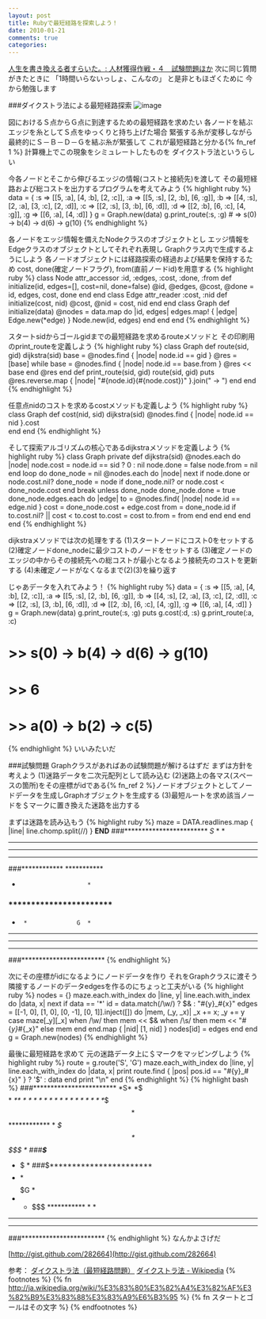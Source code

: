 ```yaml
---
layout: post
title: Rubyで最短経路を探索しよう！
date: 2010-01-21
comments: true
categories:
---
```



[人生を書き換える者すらいた。: 人材獲得作戦・４　試験問題ほか](http://okajima.air-nifty.com/b/2010/01/post-abc6.html)
次に同じ質問がきたときに
「1時間いらないっしょ、こんなの」
と是非ともほざくために
今から勉強します

###ダイクストラ法による最短経路探索
![image](http://img.f.hatena.ne.jp/images/fotolife/k/keyesberry/20100202/20100202222812.gif)


図におけるＳ点からＧ点に到達するための最短経路を求めたい
各ノードを結ぶエッジを糸としてＳ点をゆっくりと持ち上げた場合
緊張する糸が変移しながら最終的にＳ－Ｂ－Ｄ－Ｇを結ぶ糸が緊張して
これが最短経路と分かる{% fn_ref 1 %}
計算機上でこの現象をシミュレートしたものを
ダイクストラ法というらしい

今各ノードとそこから伸びるエッジの情報(コストと接続先)を渡して
その最短経路および総コストを出力するプログラムを考えてみよう
{% highlight ruby %}
data = {
 :s => [[5, :a], [4, :b], [2, :c]],
 :a => [[5, :s], [2, :b], [6, :g]],
 :b => [[4, :s], [2, :a], [3, :c], [2, :d]],
 :c => [[2, :s], [3, :b], [6, :d]],
 :d => [[2, :b], [6, :c], [4, :g]],
 :g => [[6, :a], [4, :d]]
 }
g = Graph.new(data)
g.print_route(:s, :g) # => s(0) -> b(4) -> d(6) -> g(10)
{% endhighlight %}

各ノードをエッジ情報を備えたNodeクラスのオブジェクトとし
エッジ情報をEdgeクラスのオブジェクトとしてそれぞれ表現し
Graphクラス内で生成するようにしよう
各ノードオブジェクトには経路探索の経過および結果を保持するため
cost, done(確定ノードフラグ), from(直前ノードid)を用意する
{% highlight ruby %}
class Node
  attr_accessor :id, :edges, :cost, :done, :from
  def initialize(id, edges=[], cost=nil, done=false)
    @id, @edges, @cost, @done = id, edges, cost, done
  end
end
class Edge
  attr_reader :cost, :nid
  def initialize(cost, nid)
    @cost, @nid = cost, nid
  end
end
class Graph
  def initialize(data)
    @nodes =
      data.map do |id, edges|
        edges.map! { |edge| Edge.new(*edge) }
        Node.new(id, edges)
      end
  end
end
{% endhighlight %}

スタートsidからゴールgidまでの最短経路を求めるrouteメソッドと
その印刷用のprint_routeを定義しよう
{% highlight ruby %}
class Graph
  def route(sid, gid)
    dijkstra(sid)
    base = @nodes.find { |node| node.id == gid }
    @res = [base]
    while base = @nodes.find { |node| node.id == base.from }
      @res << base
    end
    @res
  end
  def print_route(sid, gid)
    route(sid, gid)
    puts @res.reverse.map { |node| "#{node.id}(#{node.cost})" }.join(" -> ")
  end
end
{% endhighlight %}

任意点nidのコストを求めるcostメソッドも定義しよう
{% highlight ruby %}
class Graph
  def cost(nid, sid)
    dijkstra(sid)
    @nodes.find { |node| node.id == nid }.cost		
  end
end
{% endhighlight %}
	
そして探索アルゴリズムの核心であるdijkstraメソッドを定義しよう
{% highlight ruby %}
class Graph
  private
  def dijkstra(sid)
    @nodes.each do |node|
      node.cost = node.id == sid ? 0 : nil
      node.done = false
      node.from = nil
    end
    loop do
      done_node = nil
      @nodes.each do |node|
        next if node.done or node.cost.nil?
        done_node = node if done_node.nil? or node.cost < done_node.cost
      end
      break unless done_node
      done_node.done = true
      done_node.edges.each do |edge|
        to = @nodes.find{ |node| node.id == edge.nid }
        cost = done_node.cost + edge.cost
        from = done_node.id
        if to.cost.nil? || cost < to.cost
          to.cost = cost 
          to.from = from
        end
      end
    end
  end
end
{% endhighlight %}

dijkstraメソッドでは次の処理をする
(1)スタートノードにコスト0をセットする
(2)確定ノードdone_nodeに最少コストのノードをセットする
(3)確定ノードのエッジの中からその接続先への総コストが最小となるよう接続先のコストを更新する
(4)未確定ノードがなくなるまで(2)(3)を繰り返す

じゃあデータを入れてみよう！
{% highlight ruby %}
data = {
 :s => [[5, :a], [4, :b], [2, :c]],
 :a => [[5, :s], [2, :b], [6, :g]],
 :b => [[4, :s], [2, :a], [3, :c], [2, :d]],
 :c => [[2, :s], [3, :b], [6, :d]],
 :d => [[2, :b], [6, :c], [4, :g]],
 :g => [[6, :a], [4, :d]]
 }
g = Graph.new(data)
g.print_route(:s, :g)
puts g.cost(:d, :s)
g.print_route(:a, :c)
# >> s(0) -> b(4) -> d(6) -> g(10)
# >> 6
# >> a(0) -> b(2) -> c(5)
{% endhighlight %}
いいみたいだ

###試験問題
Graphクラスがあればあの試験問題が解けるはずだ
まずは方針を考えよう
(1)迷路データを二次元配列として読み込む
(2)迷路上の各マス(スペースの箇所)をその座標がidである{% fn_ref 2 %}ノードオブジェクトとしてノードデータを生成しGraphオブジェクトを生成する
(3)最短ルートを求め該当ノードを＄マークに置き換えた迷路を出力する

まずは迷路を読み込もう
{% highlight ruby %}
maze = DATA.readlines.map { |line| line.chomp.split(//) }
__END__
###************************
*S* *                    *
* * *  *  *************  *
* *   *    ************  *
*    *                   *
###************ ***********
*                        *
### ***********************
*      *              G  *
*  *      *********** *  *
*    *        ******* *  *
*       *                *
###************************
{% endhighlight %}

次にその座標がidになるようにノードデータを作り
それをGraphクラスに渡そう
隣接するノードのデータedgesを作るのにちょっと工夫がいる
{% highlight ruby %}
nodes = {}
maze.each.with_index do |line, y|
  line.each.with_index do |data, x|
    next if data == '*'
    id = data.match(/\w/) ? $& : "#{y}_#{x}"
    edges =
      [[-1, 0], [1, 0], [0, -1], [0, 1]].inject([]) do |mem, (_y, _x)|
        _x += x; _y += y
        case maze[_y][_x]
        when /\w/ then mem << $&
        when /\s/ then mem << "#{_y}_#{_x}"
        else mem
        end
      end.map { |nid| [1, nid] }
    nodes[id] = edges
  end
end
g = Graph.new(nodes)
{% endhighlight %}

最後に最短経路を求めて
元の迷路データ上に＄マークをマッピングしよう
{% highlight ruby %}
route = g.route('S', 'G')
maze.each_with_index do |line, y|
  line.each_with_index do |data, x|
    print route.find { |pos| pos.id == "#{y}_#{x}" } ? '$' : data
  end
  print "\n"
end
{% endhighlight %}
{% highlight bash %}
###************************
*S* *$$$$$               *
*$* *$ * $*************  *
*$*$$$*  $$************  *
*$$$ *    $$$$$          *
###************$***********
* $$$$$$$$$$$$$          *
###$***********************
* $$$$$*$$$$$$$$$$$$$$G  *
*  *  $$$ *********** *  *
*    *        ******* *  *
*       *                *
###************************
{% endhighlight %}
なんかよさげだ

[http://gist.github.com/282664](http://gist.github.com/282664)

参考：
<a href="http://www.deqnotes.net/acmicpc/dijkstra/">ダイクストラ法（最短経路問題）</a>
<a href="http://ja.wikipedia.org/wiki/%E3%83%80%E3%82%A4%E3%82%AF%E3%82%B9%E3%83%88%E3%83%A9%E6%B3%95">ダイクストラ法 - Wikipedia</a>
{% footnotes %}
   {% fn http://ja.wikipedia.org/wiki/%E3%83%80%E3%82%A4%E3%82%AF%E3%82%B9%E3%83%88%E3%83%A9%E6%B3%95 %}
   {% fn スタートとゴールはその文字 %}
{% endfootnotes %}
